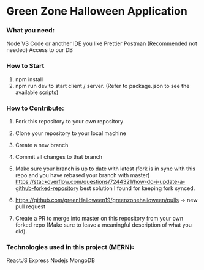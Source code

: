 # Green Zone Halloween Application

### What you need:
Node
VS Code or another IDE you like
Prettier
Postman (Recommended not needed)
Access to our DB

### How to Start
1. npm install
2. npm run dev to start client / server. (Refer to package.json to see the available scripts)

### How to Contribute:
1. Fork this repository to your own repository
2. Clone your repository to your local machine
3. Create a new branch
4. Commit all changes to that branch
5. Make sure your branch is up to date with latest (fork is in sync with this repo and you have rebased your branch with master)
  https://stackoverflow.com/questions/7244321/how-do-i-update-a-github-forked-repository best solution I found for keeping fork synced.

6. https://github.com/greenHalloween19/greenzonehalloween/pulls -> new pull request
7. Create a PR to merge into master on this repository from your own forked repo (Make sure to leave a meaningful description of what you did).


### Technologies used in this project (MERN):
ReactJS
Express
Nodejs
MongoDB